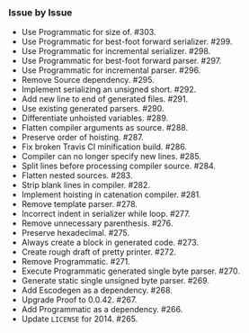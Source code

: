 ### Issue by Issue

 * Use Programmatic for size of. #303.
 * Use Programmatic for best-foot forward serializer. #299.
 * Use Programmatic for incremental serializer. #298.
 * Use Programmatic for best-foot forward parser. #297.
 * Use Programmatic for incremental parser. #296.
 * Remove Source dependency. #295.
 * Implement serializing an unsigned short. #292.
 * Add new line to end of generated files. #291.
 * Use existing generated parsers. #290.
 * Differentiate unhoisted variables. #289.
 * Flatten compiler arguments as source. #288.
 * Preserve order of hoisting. #287.
 * Fix broken Travis CI minification build. #286.
 * Compiler can no longer specify new lines. #285.
 * Split lines before processing compiler source. #284.
 * Flatten nested sources. #283.
 * Strip blank lines in compiler. #282.
 * Implement hoisting in catenation compiler. #281.
 * Remove template parser. #278.
 * Incorrect indent in serializer while loop. #277.
 * Remove unnecessary parenthesis. #276.
 * Preserve hexadecimal. #275.
 * Always create a block in generated code. #273.
 * Create rough draft of pretty printer. #272.
 * Remove Programmatic. #271.
 * Execute Programmatic generated single byte parser. #270.
 * Generate static single unsigned byte parser. #269.
 * Add Escodegen as a dependency. #268.
 * Upgrade Proof to 0.0.42. #267.
 * Add Programmatic as a dependency. #266.
 * Update `LICENSE` for 2014. #265.
